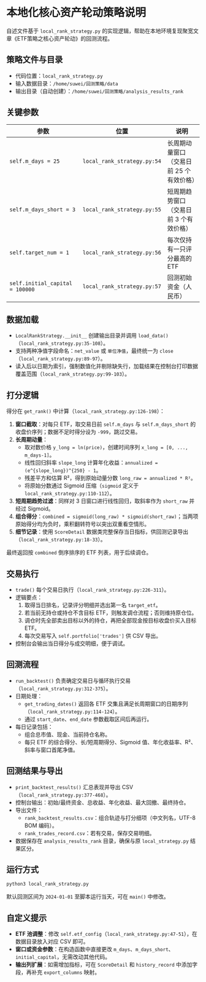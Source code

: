 # 本地化核心资产轮动策略说明

自述文件基于 `local_rank_strategy.py` 的实现逻辑，帮助在本地环境复现聚宽文章《ETF策略之核心资产轮动》的回测流程。

## 策略文件与目录
- 代码位置：`local_rank_strategy.py`
- 输入数据目录：`/home/suwei/回测策略/data`
- 输出目录（自动创建）：`/home/suwei/回测策略/analysis_results_rank`

## 关键参数
| 参数 | 位置 | 说明 |
| --- | --- | --- |
| `self.m_days = 25` | `local_rank_strategy.py:54` | 长周期动量窗口（交易日前 25 个有效价格） |
| `self.m_days_short = 3` | `local_rank_strategy.py:55` | 短周期趋势窗口（交易日前 3 个有效价格） |
| `self.target_num = 1` | `local_rank_strategy.py:56` | 每次仅持有一只评分最高的 ETF |
| `self.initial_capital = 100000` | `local_rank_strategy.py:57` | 回测初始资金（人民币） |

## 数据加载
- `LocalRankStrategy.__init__` 创建输出目录并调用 `load_data()`（`local_rank_strategy.py:35-108`）。
- 支持两种净值字段命名：`net_value` 或 `单位净值`，最终统一为 `close`（`local_rank_strategy.py:89-97`）。
- 读入后以日期为索引，强制数值化并剔除缺失行，加载结果在控制台打印数据覆盖范围（`local_rank_strategy.py:99-103`）。

## 打分逻辑
得分在 `get_rank()` 中计算（`local_rank_strategy.py:126-198`）：

1. **窗口截取**：对每只 ETF，取交易日前 `self.m_days` 与 `self.m_days_short` 的收盘价序列；数据不足时得分设为 `-999`，跳过交易。
2. **长周期动量**：
   - 取对数价格 `y_long = ln(price)`，创建时间序列 `x_long = [0, ..., m_days-1]`。
   - 线性回归斜率 `slope_long` 计算年化收益：`annualized = (e^{slope_long})^{250} - 1`。
   - 残差平方和估算 R²，得到原始动量分数 `long_raw = annualized * R²`。
   - 将原始分数通过 Sigmoid 压缩（`sigmoid` 定义于 `local_rank_strategy.py:110-112`）。
3. **短周期趋势过滤**：同样对 3 日窗口进行线性回归，取斜率作为 `short_raw` 并经过 Sigmoid。
4. **组合得分**：`combined = sigmoid(long_raw) * sigmoid(short_raw)`；当两项原始得分均为负时，乘积翻转符号以突出双重看空情形。
5. **细节记录**：使用 `ScoreDetail` 数据类完整保存当日指标，供回测记录导出（`local_rank_strategy.py:18-33`）。

最终返回按 `combined` 倒序排序的 ETF 列表，用于后续调仓。

## 交易执行
- `trade()` 每个交易日执行（`local_rank_strategy.py:226-311`）。
- 逻辑要点：
  1. 取得当日排名，记录评分明细并选出第一名 `target_etf`。
  2. 若当前无持仓或持仓不含目标 ETF，则触发调仓流程；否则维持原仓位。
  3. 调仓时先全部卖出目标以外的持仓，再把全部现金按目标收盘价买入目标 ETF。
  4. 每次交易写入 `self.portfolio['trades']` 供 CSV 导出。
- 控制台会输出当日得分与成交明细，便于调试。

## 回测流程
- `run_backtest()` 负责确定交易日与循环执行交易（`local_rank_strategy.py:312-375`）。
- 日期处理：
  - `get_trading_dates()` 返回各 ETF 交集且满足长周期窗口的日期序列（`local_rank_strategy.py:114-124`）。
  - 通过 `start_date`、`end_date` 参数截取区间后再运行。
- 每日记录包括：
  - 组合总市值、现金、当前持仓名称。
  - 每只 ETF 的综合得分、长/短周期得分、Sigmoid 值、年化收益率、R²、斜率与窗口首尾净值。

## 回测结果与导出
- `print_backtest_results()` 汇总表现并导出 CSV（`local_rank_strategy.py:377-468`）。
- 控制台输出：初始/最终资金、总收益、年化收益、最大回撤、最终持仓。
- 导出文件：
  - `rank_backtest_results.csv`：组合轨迹与打分细项（中文列名，UTF-8 BOM 编码）。
  - `rank_trades_record.csv`：若有交易，保存交易明细。
- 数据保存在 `analysis_results_rank` 目录，确保与原 `local_strategy.py` 结果区分。

## 运行方式
```bash
python3 local_rank_strategy.py
```
默认回测区间为 `2024-01-01` 至脚本运行当天，可在 `main()` 中修改。

## 自定义提示
- **ETF 池调整**：修改 `self.etf_config`（`local_rank_strategy.py:47-51`），在数据目录放入对应 CSV 即可。
- **窗口或资金参数**：在构造函数中直接更改 `m_days`、`m_days_short`、`initial_capital`，无需改动其他代码。
- **输出列扩展**：如需增加指标，可在 `ScoreDetail` 和 `history_record` 中添加字段，再补充 `export_columns` 映射。
